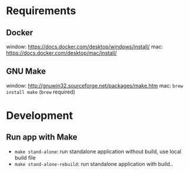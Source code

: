 # Requirements

## Docker
window: https://docs.docker.com/desktop/windows/install/
mac: https://docs.docker.com/desktop/mac/install/

## GNU Make
window: http://gnuwin32.sourceforge.net/packages/make.htm
mac: `brew install make` (`brew` required)

# Development

## Run app with Make

* `make stand-alone`: run standalone application without build, use local build file
* `make stand-alone-rebuild`: run standalone application with build..
